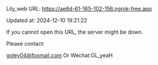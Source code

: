 Lily_web URL: https://ae6d-61-165-102-156.ngrok-free.app

Updated at: 2024-12-10 19:21:22

If you cannot open this URL, the server might be down.

Please contact: 

goley04@foxmail.com Or Wechat:GL_yeaH